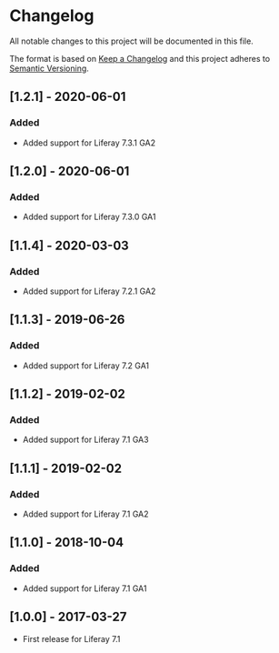 # Changelog
All notable changes to this project will be documented in this file.

The format is based on [Keep a Changelog](http://keepachangelog.com/en/1.0.0/)
and this project adheres to [Semantic Versioning](http://semver.org/spec/v2.0.0.html).

## [1.2.1] - 2020-06-01
### Added
- Added support for Liferay 7.3.1 GA2

## [1.2.0] - 2020-06-01
### Added
- Added support for Liferay 7.3.0 GA1

## [1.1.4] - 2020-03-03
### Added
- Added support for Liferay 7.2.1 GA2

## [1.1.3] - 2019-06-26
### Added
- Added support for Liferay 7.2 GA1

## [1.1.2] - 2019-02-02
### Added
- Added support for Liferay 7.1 GA3

## [1.1.1] - 2019-02-02
### Added
- Added support for Liferay 7.1 GA2

## [1.1.0] - 2018-10-04
### Added
- Added support for Liferay 7.1 GA1

## [1.0.0] - 2017-03-27
- First release for Liferay 7.1